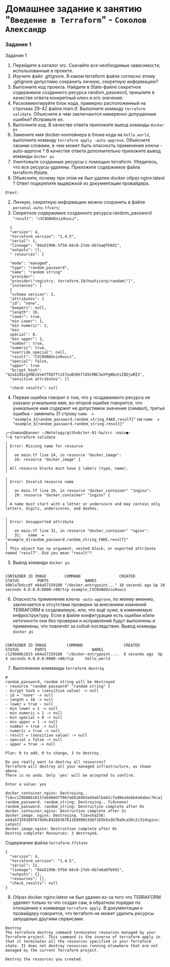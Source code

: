 # Домашнее задание к занятию "`Введение в Terraform`" - `Соколов Александр`


### Задание 1

Задание 1
1. Перейдите в каталог src. Скачайте все необходимые зависимости, использованные в проекте.
2. Изучите файл .gitignore. В каком terraform файле согласно этому .gitignore допустимо сохранить личную, секретную информацию?
3. Выполните код проекта. Найдите в State-файле секретное содержимое созданного ресурса random_password, пришлите в качестве ответа конкретный ключ и его значение.
4. Раскомментируйте блок кода, примерно расположенный на строчках 29-42 файла main.tf. Выполните команду `terraform validate`. Объясните в чем заключаются намеренно допущенные ошибки? Исправьте их.
5. Выполните код. В качестве ответа приложите вывод команды `docker ps`
6. Замените имя docker-контейнера в блоке кода на `hello_world`, выполните команду `terraform apply -auto-approve`. Объясните своими словами, в чем может быть опасность применения ключа -auto-approve ? В качестве ответа дополнительно приложите вывод команды `docker ps`
7. Уничтожьте созданные ресурсы с помощью terraform. Убедитесь, что все ресурсы удалены. Приложите содержимое файла terraform.tfstate.
8. Объясните, почему при этом не был удален docker образ nginx:latest ? Ответ подкрепите выдержкой из документации провайдера.


`Ответ:`

2. Личную, секретную информацию можно сохранить в файле `personal.auto.tfvars`;
3. Секретное содержимое созданного ресурса random_password `"result": "cVC8UNdUxio9uucz",`


```
  {
  "version": 4,
  "terraform version": "1.4.5",
  "serial": 1,
  "lineage": "04a5199b-5f58-b6c0-27eb-6b7aa@fb9d1",
  "outputs": (},
  " resources": [

  "mode": "managed",
  "type": "random_password",
  "name": "random string"
  "provider":
  "provider\"registry. terraform.10/hashicorp/random\"]",
  "instances": [
  {
  "schema version": 3,
  "attributes": {
  "id": "none",
  "keepers": null,
  "length": 16,
  "lower": true,
  "min Lower": 1,
  "min numeric": 1,
  "min
  special": 0,
  "min upper": 1,
  "number": true,
  "numeric": true,
  "override_special": null,
  "result": "CVC8UNdUxio9uucz",
  "special": false,
  "upper": true
  "bcrypt_hash": "$2a$10$zgVNEiUsmYTEQ7ftiE7ouB30kfl85CRNC3wYPgNQvXiZ8DjwRIS",
  "sensitive attributes": [l

  "check results": null
```
 


4. Первая ошибка говорит о том, что у чоздаваемого ресурса не указано угикальное имя, во-второй ошибке говорится, что уникальное имя содержит не допустимое значение (символ), третья ошибка - заменить 31 строку `name  = "example_${random_password.random_string_FAKE.resulT}"` на `name  = "example_${random_password.random_string.result}"`
```
╭─shaman@banner ~/Netology/github/ter-01-hw/src ‹main●› 
╰─$ terraform validate
╷
│ Error: Missing name for resource
│ 
│   on main.tf line 24, in resource "docker_image":
│   24: resource "docker_image" {
│ 
│ All resource blocks must have 2 labels (type, name).
╵
╷
│ Error: Invalid resource name
│ 
│   on main.tf line 29, in resource "docker_container" "1nginx":
│   29: resource "docker_container" "1nginx" {
│ 
│ A name must start with a letter or underscore and may contain only letters, digits, underscores, and dashes.

╷
│ Error: Unsupported attribute
│ 
│   on main.tf line 31, in resource "docker_container" "nginx":
│   31:   name  = "example_${random_password.random_string_FAKE.resulT}"
│ 
│ This object has no argument, nested block, or exported attribute named "resulT". Did you mean "result"?
```



5. Вывод команды `docker ps`
```

CONTAINER ID IMAGE        COMMAND                 CREATED        STATUS        PORTS                NAMES
49bla7bdccdf eb4a57159180 "/docker-entrypoint..." 18 seconds ago Up 10 seconds 0.0.0.0:8000->80/tcp example_CVC8UNdUxio9uucz
```




6. Опасность применения ключа `-auto-approve`, по моему мнению, заключается в отсутствии проверки за внесением измнений TERRAFORM в создоваемую, или, что ещё хуже, в изменяемую инфроструктуру. Если в файле конфигурации есть ошибки и/или неточности они без проверки и исправлений будут выполнены и применены, что повлечёт за собой последствия. Вывод команды `docker ps`

```

CONTAINER ID IMAGE         COMMAND                  CREATED        STATUS       PORTS                    NAMES
c129b00b1815 eb4a57159180  "/docker-entrypoint....  6 seconds ago  Up 4 seconds 0.0.0.0:8000->80/tcp     hello_world
```


7. Выполнение комманды `terraform destroy`
```
#
random_password, random string will be destroyed
- resource "random password" "random string" {
- bcrypt hash = (sensitive value) -> null
- id = "none" -> null
- length = 16 -> null
- lower = true - null
- min lower = 1 -> null
- min numeric = 1 -> null
- min special = 0 -> null
- min upper = 1 -> null
- number = true -> null
- numeric = true -> null
- result = (sensitive value) -> null
- special = false -> null
- upper = true -> null
  
Plan: 0 to add, 0 to change, 3 to destroy.

Do you really want to destroy all resources?
Terraform will destroy all your managed infrastructure, as shown above.
There is no undo. Only 'yes' will be accepted to confirm.

Enter a value: yes

docker_container.nginx: Destroying.. Tid=c129b00b18157ebd8ddff067a6818403ad4ablba62cfad0eadobb4a0abec7bca]
random_password. random_string: Destroying.. fid=none)
random_password. random_string: Destruction complete after Os 
docker_container.nginx: Destruction complete after 2s 
docker_image. nginx: Destroying. Tid=sha256: eb4a57159180767450c84266367611b999653d8f185b5e3b78a9ca30c2c31dnginx: Latest]
docker_image.nginx: Destruction complete after 0s
Destroy complete! Resources: 3 destroyed.
```



Содержание файла `terraform.tfstate`
```
{
  "version": 4,
  "terraform_version": "1.4.5",
  "serial": 11,
  "lineage": "04a5199b-5f58-b6c0-27eb-6b7a6a0fb9d1",
  "outputs": {},
  "resources": [],
  "check_results": null
}
```

8. Образ docker nginx:latest не был удален из-за того что TERRAFORM удаляет только то что создал сам, в обратном порядке по отношению к комманде `terraform apply`. В документации к провайдеру говорится, что terraform не может удалить ресурсы запущеные другими сервисами.

```
Destroy
The terraform destroy command terminates resources managed by your Terraform project. This command is the inverse of terraform apply in that it terminates all the resources specified in your Terraform state. It does not destroy resources running elsewhere that are not managed by the current Terraform project.

Destroy the resources you created.
```




